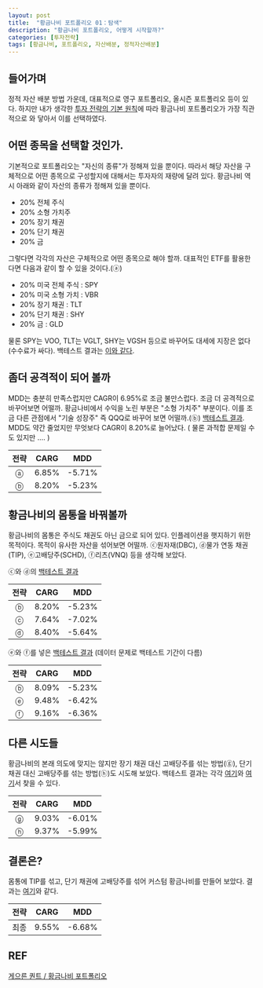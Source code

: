 ```yaml
---
layout: post
title:  "황금나비 포트폴리오 01：탐색"
description: "황금나비 포트폴리오, 어떻게 시작할까?"
categories: [투자전략]
tags: [황금나비, 포트폴리오, 자산배분, 정적자산배분]
---
```


## 들어가며

정적 자산 배분 방법 가운데, 대표적으로 영구 포트폴리오, 올시즌 포트폴리오 등이 있다. 하지만 내가 생각한 [투자 전략의 기본 원칙]()에 따라 황금나비 포트폴리오가 가장 직관적으로 와 닿아서 이를 선택하였다. 

## 어떤 종목을 선택할 것인가. 

기본적으로 포트폴리오는 "자신의 종류"가 정해져 있을 뿐이다. 따라서 해당 자산을 구체적으로 어떤 종목으로 구성할지에 대해서는 투자자의 재량에 달려 있다. 황금나비 역시 아래와 같이 자산의 종류가 정해져 있을 뿐이다. 

* 20% 전체 주식
* 20% 소형 가치주
* 20% 장기 채권
* 20% 단기 채권
* 20% 금

그렇다면 각각의 자산은 구체적으로 어떤 종목으로 해야 할까. 대표적인 ETF를 활용한다면 다음과 같이 할 수 있을 것이다.(ⓐ)

* 20% 미국 전체 주식 : SPY
* 20% 미국 소형 가치 : VBR
* 20% 장기 채권 : TLT
* 20% 단기 채권 : SHY
* 20% 금 : GLD

물론 SPY는 VOO, TLT는 VGLT, SHY는 VGSH 등으로 바꾸어도 대세에 지장은 없다(수수료가 싸다). 백테스트 결과는 [이와 같다](https://www.portfoliovisualizer.com/backtest-portfolio?s=y&timePeriod=4&startYear=2010&firstMonth=1&endYear=2019&lastMonth=12&calendarAligned=true&includeYTD=false&initialAmount=10000&annualOperation=0&annualAdjustment=0&inflationAdjusted=true&annualPercentage=0.0&frequency=4&rebalanceType=1&absoluteDeviation=5.0&relativeDeviation=25.0&leverageType=0&leverageRatio=0.0&debtAmount=0&debtInterest=0.0&maintenanceMargin=25.0&leveragedBenchmark=false&reinvestDividends=true&showYield=false&showFactors=false&factorModel=3&benchmark=-1&benchmarkSymbol=SPY&portfolioNames=false&portfolioName1=Portfolio+1&portfolioName2=Portfolio+2&portfolioName3=Portfolio+3&symbol1=SPY&allocation1_1=20&allocation1_2=20&symbol2=VBR&allocation2_1=20&allocation2_2=20&symbol4=TLT&allocation4_1=20&symbol5=SHY&allocation5_1=20&symbol6=VGLT&allocation6_2=20&symbol7=VGSH&allocation7_2=20&symbol8=GLD&allocation8_1=20&allocation8_2=20).

## 좀더 공격적이 되어 볼까

MDD는 충분히 만족스럽지만 CAGR이 6.95%로 조금 불만스럽다. 조금 더 공격적으로 바꾸어보면 어떨까. 황금나비에서 수익을 노린 부분은 "소형 가치주" 부분이다. 이를 조금 다른 관점에서 "기술 성장주" 즉 QQQ로 바꾸어 보면 어떨까.(ⓑ) [백테스트 결과](https://www.portfoliovisualizer.com/backtest-portfolio?s=y&timePeriod=4&startYear=2010&firstMonth=1&endYear=2019&lastMonth=12&calendarAligned=true&includeYTD=false&initialAmount=10000&annualOperation=0&annualAdjustment=0&inflationAdjusted=true&annualPercentage=0.0&frequency=4&rebalanceType=1&absoluteDeviation=5.0&relativeDeviation=25.0&leverageType=0&leverageRatio=0.0&debtAmount=0&debtInterest=0.0&maintenanceMargin=25.0&leveragedBenchmark=false&reinvestDividends=true&showYield=false&showFactors=false&factorModel=3&benchmark=-1&benchmarkSymbol=SPY&portfolioNames=false&portfolioName1=Portfolio+1&portfolioName2=Portfolio+2&portfolioName3=Portfolio+3&symbol1=SPY&allocation1_1=20&allocation1_2=20&symbol2=VBR&allocation2_1=20&symbol3=QQQ&allocation3_2=20&symbol6=VGLT&allocation6_1=20&allocation6_2=20&symbol7=VGSH&allocation7_1=20&allocation7_2=20&symbol9=GLD&allocation9_1=20&allocation9_2=20). MDD도 약간 줄었지만 무엇보다 CAGR이 8.20%로 늘어났다. ( 물론 과적합 문제일 수도 있지만 .... )

| 전략 | CARG  | MDD  |
|:---:|:-----:|:----:|
| ⓐ  | 6.85% | -5.71% |
| ⓑ  | 8.20% | -5.23% |

## 황금나비의 몸통을 바꿔볼까

황금나비의 몸통은 주식도 채권도 아닌 금으로 되어 있다. 인플레이션을 햇지하기 위한 목적이다. 목적이 유사한 자산을 섞어보면 어떨까. ⓒ원자재(DBC), ⓓ물가 연동 채권(TIP), ⓔ고배당주(SCHD), ⓕ리츠(VNQ) 등을 생각해 보았다. 

ⓒ와 ⓓ의 [백테스트 결과](https://www.portfoliovisualizer.com/backtest-portfolio?s=y&timePeriod=4&startYear=2010&firstMonth=1&endYear=2019&lastMonth=12&calendarAligned=true&includeYTD=false&initialAmount=10000&annualOperation=0&annualAdjustment=0&inflationAdjusted=true&annualPercentage=0.0&frequency=4&rebalanceType=1&absoluteDeviation=5.0&relativeDeviation=25.0&leverageType=0&leverageRatio=0.0&debtAmount=0&debtInterest=0.0&maintenanceMargin=25.0&leveragedBenchmark=false&reinvestDividends=true&showYield=false&showFactors=false&factorModel=3&benchmark=-1&benchmarkSymbol=SPY&portfolioNames=false&portfolioName1=Portfolio+1&portfolioName2=Portfolio+2&portfolioName3=Portfolio+3&symbol1=SPY&allocation1_1=20&allocation1_2=20&allocation1_3=20&symbol2=VBR&symbol3=QQQ&allocation3_1=20&allocation3_2=20&allocation3_3=20&symbol6=VGLT&allocation6_1=20&allocation6_2=20&allocation6_3=20&symbol7=VGSH&allocation7_1=20&allocation7_2=20&allocation7_3=20&symbol8=GLD&allocation8_1=20&allocation8_2=10&allocation8_3=10&symbol9=DBC&allocation9_2=10&symbol10=TIP&allocation10_3=10)

| 전략 | CARG  | MDD  |
|:---:|:-----:|:----:|
| ⓑ  | 8.20% | -5.23% |
| ⓒ  | 7.64% | -7.02% |
| ⓓ  | 8.40% | -5.64% |

ⓔ와 ⓕ를 넣은 [백테스트 결과](https://www.portfoliovisualizer.com/backtest-portfolio?s=y&timePeriod=4&startYear=2010&firstMonth=1&endYear=2019&lastMonth=12&calendarAligned=true&includeYTD=false&initialAmount=10000&annualOperation=0&annualAdjustment=0&inflationAdjusted=true&annualPercentage=0.0&frequency=4&rebalanceType=1&absoluteDeviation=5.0&relativeDeviation=25.0&leverageType=0&leverageRatio=0.0&debtAmount=0&debtInterest=0.0&maintenanceMargin=25.0&leveragedBenchmark=false&reinvestDividends=true&showYield=false&showFactors=false&factorModel=3&benchmark=-1&benchmarkSymbol=SPY&portfolioNames=false&portfolioName1=Portfolio+1&portfolioName2=Portfolio+2&portfolioName3=Portfolio+3&symbol1=SPY&allocation1_1=20&allocation1_2=20&allocation1_3=20&symbol2=VBR&symbol3=QQQ&allocation3_1=20&allocation3_2=20&allocation3_3=20&symbol6=VGLT&allocation6_1=20&allocation6_2=20&allocation6_3=20&symbol7=VGSH&allocation7_1=20&allocation7_2=20&allocation7_3=20&symbol8=GLD&allocation8_1=20&allocation8_2=10&allocation8_3=10&symbol9=SCHD&allocation9_2=10&symbol10=VNQ&allocation10_3=10) (데이터 문제로 백테스트 기간이 다름)

| 전략 | CARG  | MDD  |
|:---:|:-----:|:----:|
| ⓑ  | 8.09% | -5.23% |
| ⓔ  | 9.48% | -6.42% |
| ⓕ  | 9.16% | -6.36% |

## 다른 시도들 

황금나비의 본래 의도에 맞지는 않지만 장기 채권 대신 고배당주를 섞는 방법(ⓖ), 단기 채권 대신 고배당주를 섞는 방법(ⓗ)도 시도해 보았다. 백테스트 결과는 각각 [여기](https://www.portfoliovisualizer.com/backtest-portfolio?s=y&timePeriod=4&startYear=2010&firstMonth=1&endYear=2019&lastMonth=12&calendarAligned=true&includeYTD=false&initialAmount=10000&annualOperation=0&annualAdjustment=0&inflationAdjusted=true&annualPercentage=0.0&frequency=4&rebalanceType=1&absoluteDeviation=5.0&relativeDeviation=25.0&leverageType=0&leverageRatio=0.0&debtAmount=0&debtInterest=0.0&maintenanceMargin=25.0&leveragedBenchmark=false&reinvestDividends=true&showYield=false&showFactors=false&factorModel=3&benchmark=-1&benchmarkSymbol=SPY&portfolioNames=false&portfolioName1=Portfolio+1&portfolioName2=Portfolio+2&portfolioName3=Portfolio+3&symbol1=SPY&allocation1_1=20&allocation1_2=20&allocation1_3=20&symbol2=VBR&symbol3=QQQ&allocation3_1=20&allocation3_2=20&allocation3_3=20&symbol5=SCHD&allocation5_1=10&allocation5_2=10&allocation5_3=10&symbol6=VGLT&allocation6_1=10&allocation6_2=10&allocation6_3=10&symbol7=VGSH&allocation7_1=20&allocation7_2=20&allocation7_3=20&symbol8=GLD&allocation8_1=20&allocation8_2=10&allocation8_3=10&symbol9=DBC&allocation9_2=10&symbol10=TIP&allocation10_3=10)와 [여기](https://www.portfoliovisualizer.com/backtest-portfolio?s=y&timePeriod=4&startYear=2010&firstMonth=1&endYear=2019&lastMonth=12&calendarAligned=true&includeYTD=false&initialAmount=10000&annualOperation=0&annualAdjustment=0&inflationAdjusted=true&annualPercentage=0.0&frequency=4&rebalanceType=1&absoluteDeviation=5.0&relativeDeviation=25.0&leverageType=0&leverageRatio=0.0&debtAmount=0&debtInterest=0.0&maintenanceMargin=25.0&leveragedBenchmark=false&reinvestDividends=true&showYield=false&showFactors=false&factorModel=3&benchmark=-1&benchmarkSymbol=SPY&portfolioNames=false&portfolioName1=Portfolio+1&portfolioName2=Portfolio+2&portfolioName3=Portfolio+3&symbol1=SPY&allocation1_1=20&allocation1_2=20&allocation1_3=20&symbol2=VBR&symbol3=QQQ&allocation3_1=20&allocation3_2=20&allocation3_3=20&symbol5=SCHD&allocation5_1=10&allocation5_2=10&allocation5_3=10&symbol6=VGLT&allocation6_1=20&allocation6_2=20&allocation6_3=20&symbol7=VGSH&allocation7_1=10&allocation7_2=10&allocation7_3=10&symbol8=GLD&allocation8_1=20&allocation8_2=10&allocation8_3=10&symbol9=DBC&allocation9_2=10&symbol10=TIP&allocation10_3=10)서 찾을 수 있다. 

| 전략 | CARG  | MDD  |
|:---:|:-----:|:----:|
| ⓖ  | 9.03%  | -6.01% |
| ⓗ  | 9.37%  | -5.99% |

## 결론은?

몸통에 TIP를 섞고, 단기 채권에 고배당주를 섞어 커스텀 황금나비를 만들어 보았다. 결과는 [여기](https://www.portfoliovisualizer.com/backtest-portfolio?s=y&timePeriod=4&startYear=1985&firstMonth=1&endYear=2019&lastMonth=12&calendarAligned=true&includeYTD=false&initialAmount=10000&annualOperation=0&annualAdjustment=0&inflationAdjusted=true&annualPercentage=0.0&frequency=4&rebalanceType=1&absoluteDeviation=5.0&relativeDeviation=25.0&leverageType=0&leverageRatio=0.0&debtAmount=0&debtInterest=0.0&maintenanceMargin=25.0&leveragedBenchmark=false&reinvestDividends=true&showYield=false&showFactors=false&factorModel=3&benchmark=-1&benchmarkSymbol=SPY&portfolioNames=false&portfolioName1=Portfolio+1&portfolioName2=Portfolio+2&portfolioName3=Portfolio+3&symbol1=SPY&allocation1_1=20&allocation1_2=20&allocation1_3=20&symbol2=VBR&allocation2_1=20&symbol3=QQQ&allocation3_2=20&allocation3_3=20&symbol5=VGLT&allocation5_1=20&allocation5_2=20&allocation5_3=20&symbol6=VGSH&allocation6_1=10&allocation6_2=10&allocation6_3=10&symbol7=SCHD&allocation7_1=10&allocation7_2=10&allocation7_3=10&symbol8=GLD&allocation8_1=10&allocation8_2=10&allocation8_3=10&symbol9=TIP&allocation9_1=10&allocation9_2=10&symbol10=DBC&allocation10_3=10)와 같다. 

| 전략 | CARG  | MDD  |
|:---:|:-----:|:----:|
| 최종  | 9.55%  | -6.68% |


## REF

[게으른 퀀트 / 황금나비 포트폴리오](https://lazyquant.xyz/docs/detail/%EC%9E%90%EC%82%B0%EB%B0%B0%EB%B6%84/12)